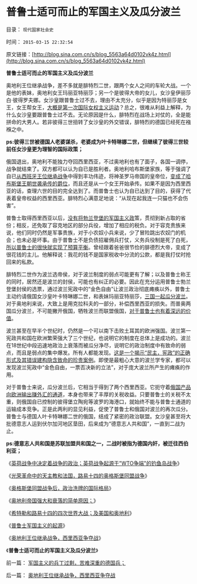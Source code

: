 # 普鲁士适可而止的军国主义及瓜分波兰

目录： `现代国家社会史` 

时间： `2015-03-15 22:32:54` 

原文链接：[http://blog.sina.com.cn/s/blog_5563a64d0102vk4z.html](http://blog.sina.com.cn/s/blog_5563a64d0102vk4z.html)

**普鲁士适可而止的军国主义及瓜分波兰**

奥地利王位继承战争，差不多就是腓特烈二世，跟两个女人之间的车轮大战。一个是他的表妹，奥地利女王玛丽亚特丽莎；另一个是彼得大帝的女儿，女沙皇伊丽莎白·彼得罗夫娜。女沙皇跟普鲁士过不去，理由不太充分，似乎是因为特丽莎是女王，女王帮女王，[大概是第一次国际女权主义运动](../../../2013/12/29/女权运动是特权贵族的民粹运动,借口“男女歧视”的“女人法则”.md)？总之，很难从利益上解释，为什么女沙皇要跟普鲁士过不去。无论原因是什么，腓特烈在战场上对仗的，全是能拼命的大男人。若非彼得三世扭转了女沙皇的外交错误，腓特烈的德国已经死在襁褓之中。

**ps:彼得三世被德国人老婆谋杀，老婆成为叶卡特琳娜二世，但继续了彼得三世较前任女沙皇更为理智的国际政策；**

俄国退出，奥地利不能独力夺回西里西亚，不过奥地利也有了面子，各国一调停，战争就结束了。双方都可以认为自已是胜利者。奥地利哈布斯堡家族，等于强调了自已[从西班牙王位继承战争](../../../2015/3/12/希特勒的世界观，他和路易十四的四次世界大战.md)中得到丰功伟迹，将神圣罗马帝国的皇帝位，[变成了哈布斯堡王朝世袭承传的爵位](../../../2015/3/11/奥地利帝国的经济贫穷，军事强大，衰落和瓦解的简单原因.md)，而且还是从一个女王开始承传。如果不是因为西里西亚的话，查理六世的目的完全达到了。而普鲁士也认为自已达到了目的，获得了代表着皇帝权益的西里西亚。腓特烈心满意足地说：“从现在起我连一只猫也不会伤害”。

普鲁士取得西里西亚以后，[没有将勃兰登堡的军国主义政](../../../2015/3/13/普鲁士军国主义的起源.md)策，贯彻到新占取的省份；相反，还免取了容克地区的部分兵役，增加了相应的税负。对于容克贵族来说，他们同时仍然是军事贵族，对于小农奴小兵来说，少了冒险跳出农奴门的机会；也未必是坏事。由于普鲁士不是负债招雇佣兵打仗，义务兵役制是死了白死，[所以普鲁士的很快就实现了预算平衡](../../../2015/3/11/公式：[极权主义＝帝国主义／资本主义]；.md)。曾经跟着爸爸很节俭的腓德烈大帝，变成了很花钱的主儿。他解释说：我花的钱不是国家税收中分流的公款，都是我打仗时抢回来的私款。

腓特烈二世作为波兰选帝侯，对于波兰制度的弱点可能更有了解；以及普鲁士称王的同时，居然还是波兰的封侯，可能也有纠正的必要。因此在充分运用普鲁士勃兰登堡封侯的选票，通过波兰宪政中的“金色自由”让波兰政治彻底瘫痪以外，普鲁士主动约请俄国女沙皇叶卡特琳娜二世，和表妹玛丽亚特丽莎，[三国一起瓜分波兰](../../../2012/12/20/习以为常的民主“亡党”和公有制亡国.md)。对于奥地利来说，大致上是用克拉科夫的一部分，补偿西里西亚的损失。而普奥两国瓜分波兰，不可能撇开俄国，牺牲波兰而联盟俄国，[对于普鲁士也有着深远的价值](../../../2015/2/28/身在19世纪资本主义之福中不知福的德意志和马克思；.md)。

波兰甚至在早半个世纪时，仍然是一个可以南下击败土耳其的欧洲强国。波兰第一宪政共和国在欧洲繁荣强大了三个世纪，也说明它的制度在总体上是成功的。波兰在18世纪中段迅速地政治上衰落而被瓜分净尽，说明它的政治制度中有致命的弱点，而且是弱点的集中爆发。所有人都能发现。[这是一个揭示“民主，宪政”的正确形式及其错误建构隐含致命的珍贵案例](../../../2010/11/7/分封割据不是分治;罗马帝国在“救亡”中加速崩溃；.md)。即使是最粗心大意的波兰学专家，都可以发现波兰宪政中“金色自由，一票否决新的立法”，对于庞大波兰所产生的瘫痪的作用。

对于普鲁士来说，瓜分波兰后，它相当于得到了两个西里西亚。它扼守着[俄国产品向欧洲输出赚外汇的通道](../../../2008/10/3/俄国不是中国模仿的对象.md)，本身也带来了丰厚的关税收益。只要普鲁士的关税不太重，则俄国自已控制的彼得堡立陶宛等波罗的海港口，就始终不能与普鲁士通道的运输成本竞争。正是此两利的显见利益，促使了普鲁士和俄国对波兰的再次瓜分。普鲁士与德国人叶卡特琳娜二世的俄国，结成了紧密的政治联盟。女沙皇甚至将大批德意志人运到伏尔加河地区垦田，后来成为“德意志人共和国”，一直到二战为止。

**ps:德意志人共和国是苏联加盟共和国之一，二战时被指为德国内奸，被迁往西伯利亚；**

《[英荷战争中决定着战争的政治；英荷战争起源于"WTO争端"的钓鱼岛战争](../../../2015/3/8/英荷战争中决定着战争的政治；.md)》

《[光荣革命中的天主教和法国，路易十四的奥格斯堡同盟战争](../../../2015/3/9/光荣革命中的天主教和法国，奥格斯堡同盟战争.md)》

《[奥格斯堡同盟战争后，政治洗牌的国际格局](../../../2015/3/10/奥格斯堡同盟战争后，欧洲经济洗牌的政治格局.md)》

《[奥地利帝国强大和衰落的简单原因；](../../../2015/3/11/奥地利帝国的经济贫穷，军事强大，衰落和瓦解的简单原因.md)》

《[希特勒和路易十四的四次世界大战；及美国和奥地利](../../../2015/3/12/希特勒的世界观，他和路易十四的四次世界大战.md)》

《[普鲁士军国主义的起源](../../../2015/3/13/普鲁士军国主义的起源.md)》

《[奥地利王位继承战争，西里西亚争夺战](../../../2015/3/14/奥地利王位继承战争，西里西亚争夺战.md)》

《**普鲁士适可而止的军国主义及瓜分波兰**》

前一篇： [军国主义的兵丁过剩，苦难深重的德国兵；](../../../2015/3/16/军国主义的兵丁过剩，苦难深重的德国兵；.md)

后一篇： [奥地利王位继承战争，西里西亚争夺战](../../../2015/3/14/奥地利王位继承战争，西里西亚争夺战.md)


